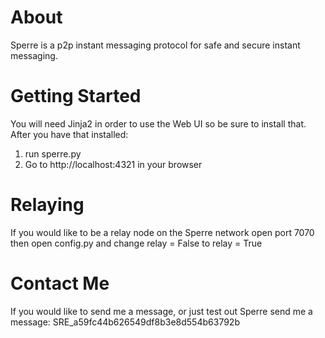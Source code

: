 About
=====


Sperre is a p2p instant messaging protocol for safe and secure instant messaging.


Getting Started
===============

You will need Jinja2 in order to use the Web UI so be sure to install that. After you have that installed:

1. run sperre.py
2. Go to http://localhost:4321 in your browser

Relaying
========


If you would like to be a relay node on the Sperre network open port 7070 then open config.py and change 
    relay = False 
to 
    relay = True


Contact Me
==========

If you would like to send me a message, or just test out Sperre send me a message: SRE_a59fc44b626549df8b3e8d554b63792b
